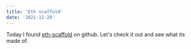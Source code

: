```yaml
---
title: 'Eth scaffold'
date: '2021-12-28'
---
```


Today I found [eth-scaffold](https://github.com/scaffold-eth/scaffold-eth) on github. Let's check it out and see what its made of.


